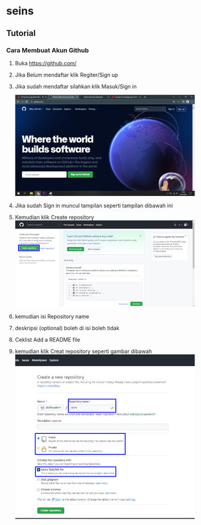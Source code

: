 # seins
## Tutorial

### Cara Membuat Akun Github
1. Buka https://github.com/ <p>
2. Jika Belum mendaftar klik Regiter/Sign up <p>
3. Jika sudah mendaftar silahkan klik Masuk/Sign in <p>
![Gambar 1](ssan/1.png)

4. Jika sudah Sign in muncul tampilan seperti tampilan dibawah ini
5. Kemudian klik Create repository
![Gambar 2](ssan/2.png)

6. kemudian isi Repository name
7. deskripsi (optional) boleh di isi boleh tidak
8. Ceklist Add a README file
9. kemudian klik Creat repository seperti gambar dibawah
![Gambar 3](ssan/3.png)
